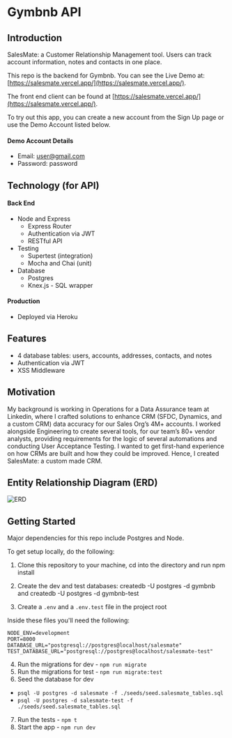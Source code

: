 # Gymbnb API

## Introduction

SalesMate: a Customer Relationship Management tool. Users can track account information, notes and contacts in one place.

This repo is the backend for Gymbnb. You can see the Live Demo at: [https://salesmate.vercel.app/](https://salesmate.vercel.app/).

The front end client can be found at [https://salesmate.vercel.app/](https://salesmate.vercel.app/).

To try out this app, you can create a new account from the Sign Up page or use the Demo Account listed below.

#### Demo Account Details

- Email: user@gmail.com
- Password: password

## Technology (for API)

#### Back End

- Node and Express
  - Express Router
  - Authentication via JWT
  - RESTful API
- Testing
  - Supertest (integration)
  - Mocha and Chai (unit)
- Database
  - Postgres
  - Knex.js - SQL wrapper

#### Production

- Deployed via Heroku

## Features

- 4 database tables: users, accounts, addresses, contacts, and notes
- Authentication via JWT
- XSS Middleware

## Motivation

My background is working in Operations for a Data Assurance team at Linkedin, where I crafted solutions to enhance CRM (SFDC, Dynamics, and a custom CRM) data accuracy for our Sales Org’s 4M+ accounts. I worked alongside Engineering to create several tools, for our team’s 80+ vendor analysts, providing requirements for the logic of several automations and conducting User Acceptance Testing. I wanted to get first-hand experience on how CRMs are built and how they could be improved. Hence, I created SalesMate: a custom made CRM.

## Entity Relationship Diagram (ERD)

![ERD](https://i.imgur.com/JcInAua.png)

## Getting Started

Major dependencies for this repo include Postgres and Node.

To get setup locally, do the following:

1. Clone this repository to your machine, cd into the directory and run npm install
2. Create the dev and test databases: createdb -U postgres -d gymbnb and createdb -U postgres -d gymbnb-test

3. Create a `.env` and a `.env.test` file in the project root

Inside these files you'll need the following:

```
NODE_ENV=development
PORT=8000
DATABASE_URL="postgresql://postgres@localhost/salesmate"
TEST_DATABASE_URL="postgresql://postgres@localhost/salesmate-test"
```

4. Run the migrations for dev - `npm run migrate`
5. Run the migrations for test - `npm run migrate:test`
6. Seed the database for dev

- `psql -U postgres -d salesmate -f ./seeds/seed.salesmate_tables.sql`
- `psql -U postgres -d salesmate-test -f ./seeds/seed.salesmate_tables.sql`

7. Run the tests - `npm t`
8. Start the app - `npm run dev`
